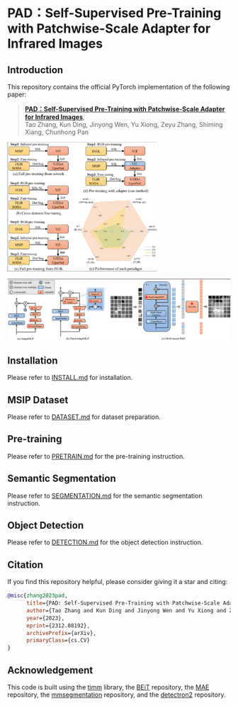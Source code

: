 # PAD：Self-Supervised Pre-Training with Patchwise-Scale Adapter for Infrared Images

## Introduction

This repository contains the official PyTorch implementation of the following paper:

> [**PAD：Self-Supervised Pre-Training with Patchwise-Scale Adapter for Infrared Images**](https://arxiv.org/abs/2312.08192),  
> Tao Zhang, Kun Ding, Jinyong Wen, Yu Xiong, Zeyu Zhang, Shiming Xiang, Chunhong Pan  

<img src="readme.assets/image-20231213204910096.png" alt="image-20231213204910096" style="zoom: 33%;" />

![image-20231213204948449](readme.assets/image-20231213204948449.png)

## Installation

Please refer to [INSTALL.md](docs/INSTALL.md) for installation.

## MSIP Dataset

Please refer to [DATASET.md](DATASET.md) for dataset preparation.

## Pre-training

Please refer to [PRETRAIN.md](docs/PRETRAIN.md) for the pre-training instruction.

## Semantic Segmentation

Please refer to [SEGMENTATION.md](docs/SEGMENTATION.md) for the semantic segmentation instruction.

## Object Detection

Please refer to [DETECTION.md](DETECTION.md) for the object detection instruction.

## Citation

If you find this repository helpful, please consider giving it a star and citing:

```bibtex
@misc{zhang2023pad,
      title={PAD: Self-Supervised Pre-Training with Patchwise-Scale Adapter for Infrared Images}, 
      author={Tao Zhang and Kun Ding and Jinyong Wen and Yu Xiong and Zeyu Zhang and Shiming Xiang and Chunhong Pan},
      year={2023},
      eprint={2312.08192},
      archivePrefix={arXiv},
      primaryClass={cs.CV}
}
```



## Acknowledgement

This code is built using the  [timm](https://github.com/huggingface/pytorch-image-models) library, the [BEiT](https://github.com/microsoft/unilm/tree/master/beit) repository, the [MAE](https://github.com/facebookresearch/mae/tree/main) repository, the [mmsegmentation](https://github.com/open-mmlab/mmsegmentation) repository, and the [detectron2](https://github.com/facebookresearch/detectron2) repository.

